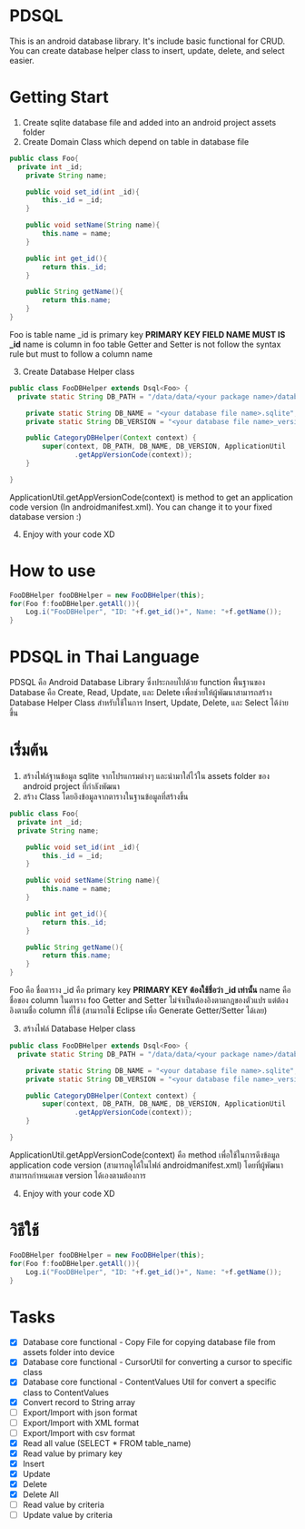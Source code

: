 PDSQL
=====

This is an android database library. It's include basic functional for CRUD. You can create database helper class to insert, update, delete, and select easier.

Getting Start
=============

1. Create sqlite database file and added into an android project assets folder
2. Create Domain Class which depend on table in database file

```java
public class Foo{
  private int _id;
	private String name;

	public void set_id(int _id){
		this._id = _id;
	}

	public void setName(String name){
		this.name = name;
	}

	public int get_id(){
		return this._id;
	}

	public String getName(){
		return this.name;
	}
}
```

Foo is table name
_id is primary key **PRIMARY KEY FIELD NAME MUST IS _id**
name is column in foo table
Getter and Setter is not follow the syntax rule but must to follow a column name

3. Create Database Helper class

```java
public class FooDBHelper extends Dsql<Foo> {
  private static String DB_PATH = "/data/data/<your package name>/databases/";

	private static String DB_NAME = "<your database file name>.sqlite";
	private static String DB_VERSION = "<your database file name>_version";

	public CategoryDBHelper(Context context) {
		super(context, DB_PATH, DB_NAME, DB_VERSION, ApplicationUtil
				.getAppVersionCode(context));
	}

}
```

ApplicationUtil.getAppVersionCode(context) is method to get an application code version (In androidmanifest.xml). You can change it to your fixed database version :)

4. Enjoy with your code XD

How to use
==========

```java
FooDBHelper fooDBHelper = new FooDBHelper(this);
for(Foo f:fooDBHelper.getAll()){
	Log.i("FooDBHelper", "ID: "+f.get_id()+", Name: "+f.getName());
}
```

PDSQL in Thai Language
======================

PDSQL คือ Android Database Library ซึ่งประกอบไปด้วย function พื้นฐานของ Database คือ Create, Read, Update, และ Delete เพื่อช่วยให้ผู้พัฒนาสามารถสร้าง Database Helper Class สำหรับใช้ในการ Insert, Update, Delete, และ Select ได้ง่ายขึ้น

เริ่มต้น
====

1. สร้างไฟล์ฐานข้อมูล sqlite จากโปรแกรมต่างๆ และนำมาใส่ไว้ใน assets folder ของ android project ที่กำลังพัฒนา
2. สร้าง Class โดยอิงข้อมูลจากตารางในฐานข้อมูลที่สร้างขึ้น

```java
public class Foo{
  private int _id;
  private String name;

	public void set_id(int _id){
		this._id = _id;
	}

	public void setName(String name){
		this.name = name;
	}

	public int get_id(){
		return this._id;
	}

	public String getName(){
		return this.name;
	}
}
```

Foo คือ ชื่อตาราง
_id คือ primary key **PRIMARY KEY ต้องใช้ชื่อว่า  _id เท่านั้น**
name คือชื่อของ column ในตาราง foo
Getter and Setter ไม่จำเป็นต้องอิงตามกฎของตัวแปร แต่ต้องอิงตามชื่อ column ที่ใช้ (สามารถใช้ Eclipse เพื่อ Generate Getter/Setter ได้เลย)

3. สร้างไฟล์ Database Helper class

```java
public class FooDBHelper extends Dsql<Foo> {
  private static String DB_PATH = "/data/data/<your package name>/databases/";

	private static String DB_NAME = "<your database file name>.sqlite";
	private static String DB_VERSION = "<your database file name>_version";

	public CategoryDBHelper(Context context) {
		super(context, DB_PATH, DB_NAME, DB_VERSION, ApplicationUtil
				.getAppVersionCode(context));
	}

}
```

ApplicationUtil.getAppVersionCode(context) คือ method เพื่อใช้ในการดึงข้อมูล application code version (สามารถดูได้ในไฟล์ androidmanifest.xml) โดยที่ผู้พัฒนาสามารถกำหนดเลข version ได้เองตามต้องการ

4. Enjoy with your code XD

วิธีใช้
====

```java
FooDBHelper fooDBHelper = new FooDBHelper(this);
for(Foo f:fooDBHelper.getAll()){
	Log.i("FooDBHelper", "ID: "+f.get_id()+", Name: "+f.getName());
}
```

Tasks
=====

- [x] Database core functional - Copy File for copying database file from assets folder into device
- [x] Database core functional - CursorUtil for converting a cursor to specific class
- [x] Database core functional - ContentValues Util for convert a specific class to ContentValues
- [x] Convert record to String array
- [ ] Export/Import with json format
- [ ] Export/Import with XML format
- [ ] Export/Import with csv format
- [x] Read all value (SELECT * FROM table_name)
- [x] Read value by primary key
- [x] Insert
- [x] Update
- [x] Delete
- [x] Delete All
- [ ] Read value by criteria
- [ ] Update value by criteria
